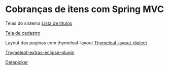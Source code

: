 # Cobranças de itens com Spring MVC
	
Telas do sistema
[Lista de titulos](http://www.anselmopfeifer.com/wp-content/uploads/2016/05/01.png)

[Tela de cadastro](http://www.anselmopfeifer.com/wp-content/uploads/2016/05/02.png)
		
	
	
Layout das paginas com thymeleaf-layout	
[Thymeleaf-layout-dialect](github.com/ultraq/thymeleaf-layout-dialect)
		
[Thymeleaf-extras-eclipse-plugin](github.com/thymeleaf/thymeleaf-extras-eclipse-plugin)

[Datepicker](bootstrap-datepicker.readthedocs.io/en/latest)
